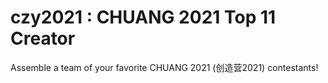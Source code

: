# czy2021 : CHUANG 2021 Top 11 Creator
Assemble a team of your favorite CHUANG 2021 (创造营2021) contestants!
